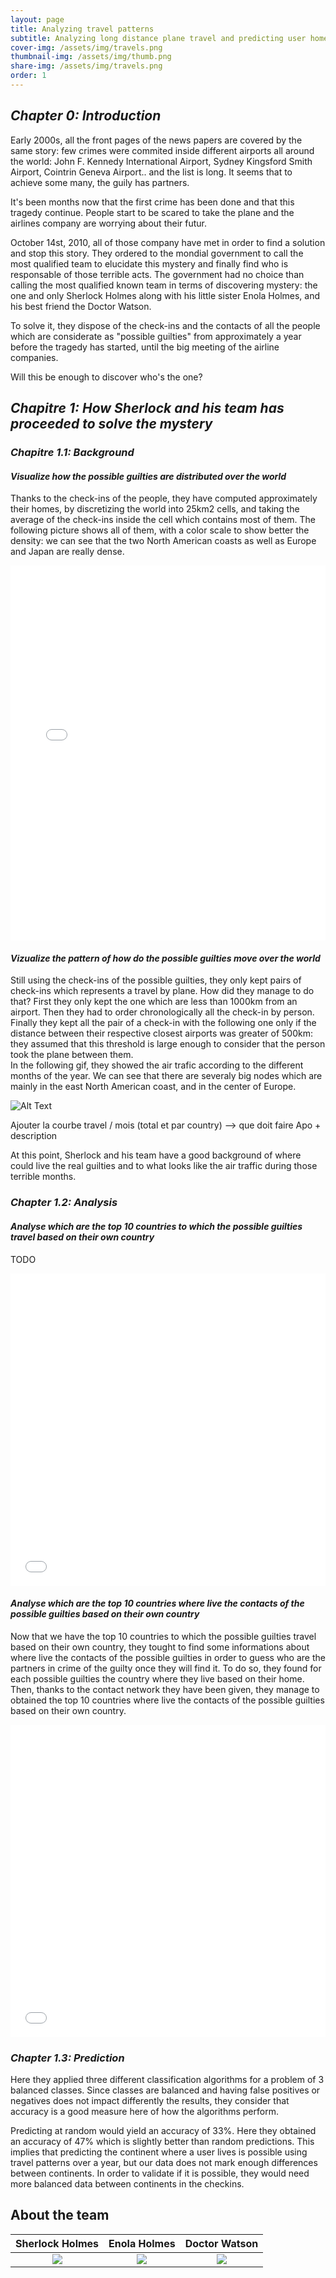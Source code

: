 ```yaml
---
layout: page
title: Analyzing travel patterns
subtitle: Analyzing long distance plane travel and predicting user home area based on their long distance travels
cover-img: /assets/img/travels.png
thumbnail-img: /assets/img/thumb.png
share-img: /assets/img/travels.png
order: 1
---
```


## ***Chapter 0: Introduction***

Early 2000s, all the front pages of the news papers are covered by the same story: few crimes were commited inside different airports all around the world: John F. Kennedy International Airport, Sydney Kingsford Smith Airport, Cointrin Geneva Airport.. and the list is long. It seems that to achieve some many, the guily has partners. 

It's been months now that the first crime has been done and that this tragedy continue. People start to be scared to take the plane and the airlines company are worrying about their futur. 

October 14st, 2010, all of those company have met in order to find a solution and stop this story. They ordered to the mondial government to call the most qualified team to elucidate this mystery and finally find who is responsable of those terrible acts. The government had no choice than calling the most qualified known team in terms of discovering mystery: the one and only Sherlock Holmes along with his little sister Enola Holmes, and his best friend the Doctor Watson.

To solve it, they dispose of the check-ins and the contacts of all the people which are considerate as "possible guilties" from approximately a year before the tragedy has started, until the big meeting of the airline companies.

Will this be enough to discover who's the one?

## ***Chapitre 1: How Sherlock and his team has proceeded to solve the mystery***

### ***Chapitre 1.1: Background***
#### ***Visualize how the possible guilties are distributed over the world***

Thanks to the check-ins of the people, they have computed approximately their homes, by discretizing the world into 25km2 cells, and taking the average of the check-ins inside the cell which contains most of them. The following picture shows all of them, with a color scale to show better the density: we can see that the two North American coasts as well as Europe and Japan are really dense. 

<iframe src="assets/homes_map.html" width="100%" height="600" frameborder="0" style="border:0" allowfullscreen></iframe>



#### ***Vizualize the pattern of how do the possible guilties move over the world***

Still using the check-ins of the possible guilties, they only kept pairs of check-ins which represents a travel by plane. How did they manage to do that? First they  only kept the one which are less than 1000km from an airport. Then they had to order chronologically all the check-in by person. Finally they kept all the pair of a check-in with the following one only if the distance between their respective closest airports was greater of 500km: they assumed that this threshold is large enough to consider that the person took the plane between them. \
In the following gif, they showed the air trafic according to the different months of the year. We can see that there are severaly big nodes which are mainly in the east North American coast, and in the center of Europe.

![Alt Text](assets/img/animated-2.gif)

Ajouter la courbe travel / mois (total et par country) --> que doit faire Apo + description

At this point, Sherlock and his team have a good background of where could live the real guilties and to what looks like the air traffic during those terrible months.

### ***Chapter 1.2: Analysis***
#### ***Analyse which are the top 10 countries to which the possible guilties travel based on their own country***

TODO

<iframe src="assets/top10visited.html" width="100%" height="500" frameborder="0" style="border:0" allowfullscreen></iframe>


#### ***Analyse which are the top 10 countries where live the contacts of the possible guilties based on their own country***

Now that we have the top 10 countries to which the possible guilties travel based on their own country, they tought to find some informations about where live the contacts of the possible guilties in order to guess who are the partners in crime of the guilty once they will find it.
To do so, they found for each possible guilties the country where they live based on their home. Then, thanks to the contact network they have been given, they manage to obtained the top 10 countries where live the contacts of the possible guilties based on their own country. 

<iframe src="assets/top10friends.html" width="100%" height="500" frameborder="0" style="border:0" allowfullscreen></iframe>


### ***Chapter 1.3: Prediction***

Here they applied three different classification algorithms for a problem of 3 balanced classes. Since classes are balanced and having false positives or negatives does not impact differently the results, they consider that accuracy is a good measure here of how the algorithms perform.

Predicting at random would yield an accuracy of 33%. Here they obtained an accuracy of 47% which is slightly better than random predictions. This implies that predicting the continent where a user lives is possible using travel patterns over a year, but our data does not mark enough differences between continents. In order to validate if it is possible, they would need more balanced data between continents in the checkins.


## About the team

Sherlock Holmes            |  Enola Holmes             | Doctor Watson            |
:-------------------------:|:-------------------------:|:-------------------------:
![](/assets/img/val.png)   |![](/assets/img/maina.png) |![](/assets/img/apo.png)





